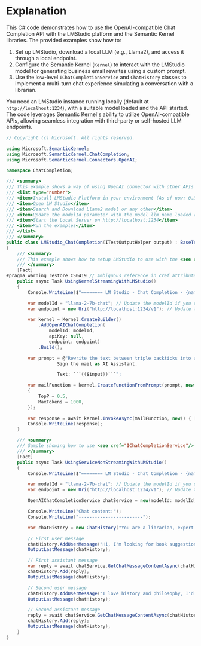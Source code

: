 # Explanation
This C# code demonstrates how to use the OpenAI-compatible Chat Completion API with the LMStudio platform and the Semantic Kernel libraries. The provided examples show how to:

1. Set up LMStudio, download a local LLM (e.g., Llama2), and access it through a local endpoint.
2. Configure the Semantic Kernel (`Kernel`) to interact with the LMStudio model for generating business email rewrites using a custom prompt.
3. Use the low-level `IChatCompletionService` and `ChatHistory` classes to implement a multi-turn chat experience simulating a conversation with a librarian.

You need an LMStudio instance running locally (default at `http://localhost:1234`), with a suitable model loaded and the API started. The code leverages Semantic Kernel's ability to utilize OpenAI-compatible APIs, allowing seamless integration with third-party or self-hosted LLM endpoints.

```csharp
// Copyright (c) Microsoft. All rights reserved.

using Microsoft.SemanticKernel;
using Microsoft.SemanticKernel.ChatCompletion;
using Microsoft.SemanticKernel.Connectors.OpenAI;

namespace ChatCompletion;

/// <summary>
/// This example shows a way of using OpenAI connector with other APIs that supports the same ChatCompletion API standard from OpenAI.
/// <list type="number">
/// <item>Install LMStudio Platform in your environment (As of now: 0.3.10)</item>
/// <item>Open LM Studio</item>
/// <item>Search and Download Llama2 model or any other</item>
/// <item>Update the modelId parameter with the model llm name loaded (i.e: llama-2-7b-chat)</item>
/// <item>Start the Local Server on http://localhost:1234</item>
/// <item>Run the examples</item>
/// </list>
/// </summary>
public class LMStudio_ChatCompletion(ITestOutputHelper output) : BaseTest(output)
{
    /// <summary>
    /// This example shows how to setup LMStudio to use with the <see cref="Kernel"/> InvokeAsync (Non-Streaming).
    /// </summary>
    [Fact]
#pragma warning restore CS0419 // Ambiguous reference in cref attribute
    public async Task UsingKernelStreamingWithLMStudio()
    {
        Console.WriteLine($"======== LM Studio - Chat Completion - {nameof(UsingKernelStreamingWithLMStudio)} ========");

        var modelId = "llama-2-7b-chat"; // Update the modelId if you chose a different model.
        var endpoint = new Uri("http://localhost:1234/v1"); // Update the endpoint if you chose a different port.

        var kernel = Kernel.CreateBuilder()
            .AddOpenAIChatCompletion(
                modelId: modelId,
                apiKey: null,
                endpoint: endpoint)
            .Build();

        var prompt = @"Rewrite the text between triple backticks into a business mail. Use a professional tone, be clear and concise.
                   Sign the mail as AI Assistant.

                   Text: ```{{$input}}```";

        var mailFunction = kernel.CreateFunctionFromPrompt(prompt, new OpenAIPromptExecutionSettings
        {
            TopP = 0.5,
            MaxTokens = 1000,
        });

        var response = await kernel.InvokeAsync(mailFunction, new() { ["input"] = "Tell David that I'm going to finish the business plan by the end of the week." });
        Console.WriteLine(response);
    }

    /// <summary>
    /// Sample showing how to use <see cref="IChatCompletionService"/> directly with a <see cref="ChatHistory"/>.
    /// </summary>
    [Fact]
    public async Task UsingServiceNonStreamingWithLMStudio()
    {
        Console.WriteLine($"======== LM Studio - Chat Completion - {nameof(UsingServiceNonStreamingWithLMStudio)} ========");

        var modelId = "llama-2-7b-chat"; // Update the modelId if you chose a different model.
        var endpoint = new Uri("http://localhost:1234/v1"); // Update the endpoint if you chose a different port.

        OpenAIChatCompletionService chatService = new(modelId: modelId, apiKey: null, endpoint: endpoint);

        Console.WriteLine("Chat content:");
        Console.WriteLine("------------------------");

        var chatHistory = new ChatHistory("You are a librarian, expert about books");

        // First user message
        chatHistory.AddUserMessage("Hi, I'm looking for book suggestions");
        OutputLastMessage(chatHistory);

        // First assistant message
        var reply = await chatService.GetChatMessageContentAsync(chatHistory);
        chatHistory.Add(reply);
        OutputLastMessage(chatHistory);

        // Second user message
        chatHistory.AddUserMessage("I love history and philosophy, I'd like to learn something new about Greece, any suggestion");
        OutputLastMessage(chatHistory);

        // Second assistant message
        reply = await chatService.GetChatMessageContentAsync(chatHistory);
        chatHistory.Add(reply);
        OutputLastMessage(chatHistory);
    }
}
```
